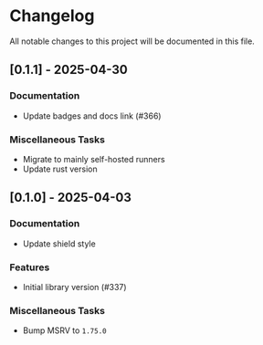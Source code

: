 # Changelog

All notable changes to this project will be documented in this file.

## [0.1.1] - 2025-04-30

### Documentation

- Update badges and docs link (#366)

### Miscellaneous Tasks

- Migrate to mainly self-hosted runners
- Update rust version

<!-- generated by git-cliff -->
## [0.1.0] - 2025-04-03

### Documentation

- Update shield style

### Features

- Initial library version (#337)

### Miscellaneous Tasks

- Bump MSRV to `1.75.0`

<!-- generated by git-cliff -->
